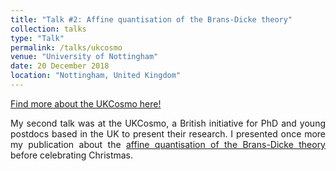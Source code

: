 ```yaml
---
title: "Talk #2: Affine quantisation of the Brans-Dicke theory"
collection: talks
type: "Talk"
permalink: /talks/ukcosmo
venue: "University of Nottingham"
date: 20 December 2018
location: "Nottingham, United Kingdom"
---
```


<style>
body {
text-align: justify}
</style>

[Find more about the UKCosmo here!](https://www.nottingham.ac.uk/~ppzphy7/webpages/conferences/ukcosmo18)

My second talk was at the UKCosmo, a British initiative for PhD and young postdocs based in the UK to present their research. I presented once more my publication about the [affine quantisation of the Brans-Dicke theory](/publications/affineBD) before celebrating Christmas. 


